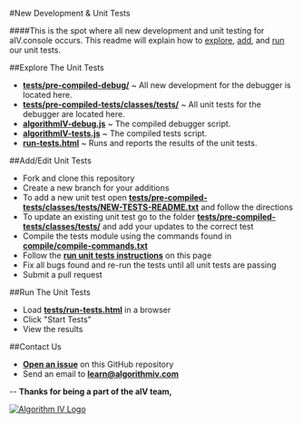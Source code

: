 #New Development & Unit Tests

####This is the spot where all new development and unit testing for aIV.console occurs. This readme will explain how to [explore](#explore), [add](#add), and [run](#run) our unit tests.


##<a name="explore"></a>Explore The Unit Tests
- **[tests/pre-compiled-debug/](https://github.com/imaginate/algorithmIV-javascript-debugger/tree/master/tests/pre-compiled-debug)** ~ All new development for the debugger is located here.
- **[tests/pre-compiled-tests/classes/tests/](https://github.com/imaginate/algorithmIV-javascript-debugger/tree/master/tests/pre-compiled-tests/classes/tests)** ~ All unit tests for the debugger are located here.
- **[algorithmIV-debug.js](https://github.com/imaginate/algorithmIV-javascript-debugger/blob/master/tests/algorithmIV-debug.js)** ~ The compiled debugger script.
- **[algorithmIV-tests.js](https://github.com/imaginate/algorithmIV-javascript-debugger/blob/master/tests/algorithmIV-tests.js)** ~ The compiled tests script.
- **[run-tests.html](https://github.com/imaginate/algorithmIV-javascript-debugger/blob/master/tests/run-tests.html)** ~ Runs and reports the results of the unit tests.


##<a name="add"></a>Add/Edit Unit Tests
- Fork and clone this repository
- Create a new branch for your additions
- To add a new unit test open **[tests/pre-compiled-tests/classes/tests/NEW-TESTS-README.txt](https://github.com/imaginate/algorithmIV-javascript-debugger/blob/master/tests/pre-compiled-tests/classes/tests/NEW-TESTS-README.txt)** and follow the directions
- To update an existing unit test go to the folder **[tests/pre-compiled-tests/classes/tests/](https://github.com/imaginate/algorithmIV-javascript-debugger/tree/master/tests/pre-compiled-tests/classes/tests)** and add your updates to the correct test
- Compile the tests module using the commands found in **[compile/compile-commands.txt](https://github.com/imaginate/algorithmIV-javascript-debugger/blob/7743bde3a5c29b3d6e912430c5438dbb04c9213e/compile/compile-commands.txt#L55-101)**
- Follow the **[run unit tests instructions](#run)** on this page
- Fix all bugs found and re-run the tests until all unit tests are passing
- Submit a pull request


##<a name="run"></a>Run The Unit Tests
- Load **[tests/run-tests.html](https://github.com/imaginate/algorithmIV-javascript-debugger/blob/master/tests/run-tests.html)** in a browser
- Click "Start Tests"
- View the results


##Contact Us
- **[Open an issue](https://github.com/imaginate/algorithmIV-javascript-debugger/issues)** on this GitHub repository
- Send an email to **[learn@algorithmiv.com](mailto:learn@algorithmiv.com)**


--
**Thanks for being a part of the aIV team,**

<a href="http://www.algorithmiv.com"><img src="http://www.algorithmiv.com/images/aIV-logo.png" alt="Algorithm IV Logo" /></a>